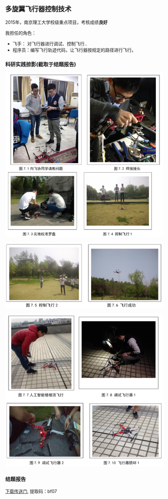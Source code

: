 ## 多旋翼飞行器控制技术

2015年，南京理工大学校级重点项目，考核成绩**良好**

我担任的角色：

- 飞手： 对飞行器进行调试、控制飞行..
- 程序员：编写飞行轨迹代码，让飞行器按规定的路径进行飞行。

### 科研实践掠影(截取于结题报告)

![](https://github.com/zzy928/Dashboard/blob/master/images/p1.png?raw=true)

![](https://github.com/zzy928/Dashboard/blob/master/images/p2.png?raw=true)

![](https://github.com/zzy928/Dashboard/blob/master/images/p3.png?raw=true)

### 结题报告

[下载传送门](https://pan.baidu.com/s/1BMkKT2zWWDO_NP17aawnvw), 提取码：bf07

